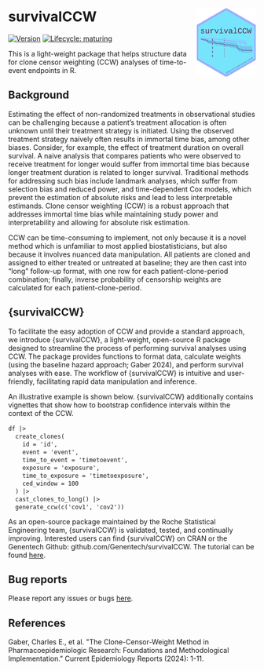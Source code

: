 # survivalCCW <img src="./man/figures/hex.png" align="right" width="120"/>

<!-- badges: start -->

[![Version](https://img.shields.io/static/v1.svg?label=github.com/mattsecrest&message=v.0.0.5&color=DC0073)](https://github.com/mattsecrest/survivalCCW)
[![Lifecycle:
maturing](https://img.shields.io/badge/lifecycle-experimental-orange.svg)](https://lifecycle.r-lib.org/articles/stages.html#experimental/)

<!-- badges: end -->

This is a light-weight package that helps structure data for clone censor weighting (CCW) analyses of time-to-event endpoints in R.

## Background

Estimating the effect of non-randomized treatments in observational studies can be challenging because a patient’s treatment allocation is often unknown until their treatment strategy is initiated. Using the observed treatment strategy naively often results in immortal time bias, among other biases. Consider, for example, the effect of treatment duration on overall survival. A naive analysis that compares patients who were observed to receive treatment for longer would suffer from immortal time bias because longer treatment duration is related to longer survival. Traditional methods for addressing such bias include landmark analyses, which suffer from selection bias and reduced power, and time-dependent Cox models, which prevent the estimation of absolute risks and lead to less interpretable estimands. Clone censor weighting (CCW) is a robust approach that addresses immortal time bias while maintaining study power and interpretability and allowing for absolute risk estimation.

CCW can be time-consuming to implement, not only because it is a novel method which is unfamiliar to most applied biostatisticians, but also because it involves nuanced data manipulation. All patients are cloned and assigned to either treated or untreated at baseline; they are then cast into “long” follow-up format, with one row for each patient-clone-period combination; finally, inverse probability of censorship weights are calculated for each patient-clone-period.

## {survivalCCW}
To facilitate the easy adoption of CCW and provide a standard approach, we introduce {survivalCCW}, a light-weight, open-source R package designed to streamline the process of performing survival analyses using CCW. The package provides functions to format data, calculate weights (using the baseline hazard approach; Gaber 2024), and perform survival analyses with ease. The workflow of {survivalCCW} is intuitive and user-friendly, facilitating rapid data manipulation and inference. 

An illustrative example is shown below. {survivalCCW} additionally contains vignettes that show how to bootstrap confidence intervals within the context of the CCW. 

```
df |>
  create_clones(
    id = 'id',
    event = 'event',
    time_to_event = 'timetoevent',
    exposure = 'exposure',
    time_to_exposure = 'timetoexposure',
    ced_window = 100
  ) |>
  cast_clones_to_long() |>
  generate_ccw(c('cov1', 'cov2'))
```

As an open-source package maintained by the Roche Statistical Engineering team, {survivalCCW} is validated, tested, and continually improving. Interested users can find {survivalCCW} on CRAN or the Genentech Github: github.com/Genentech/survivalCCW. The tutorial can be found [here](https://genentech.github.io/survivalCCW/articles/conduct_ccw_analysis.html).

## Bug reports
Please report any issues or bugs [here](https://github.com/Genentech/survivalCCW/issues/).

## References
Gaber, Charles E., et al. "The Clone-Censor-Weight Method in Pharmacoepidemiologic Research: Foundations and Methodological Implementation." Current Epidemiology Reports (2024): 1-11.